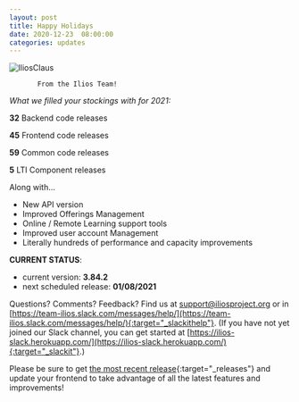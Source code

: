 ```yaml
---
layout: post
title: Happy Holidays
date: 2020-12-23  08:00:00
categories: updates
---
```


![IliosClaus](https://mcusercontent.com/845c4ebabb5b5ae7a6372c715/images/7a0c2048-102f-4f96-aacb-08186f1bbb82.png)

           From the Ilios Team!          

*What we filled your stockings with for 2021:*

  **32** Backend code releases

  **45**  Frontend code releases

  **59** Common code releases

  **5**  LTI Component releases

  Along with...

- New API version
- Improved Offerings Management
- Online / Remote Learning support tools
- Improved user account Management
- Literally hundreds of performance and capacity improvements

__CURRENT STATUS__:
- current version: __3.84.2__
- next scheduled release: __01/08/2021__


Questions? Comments? Feedback? Find us at
 [support@iliosproject.org](mailto:support@iliosproject.org) or in [https://team-ilios.slack.com/messages/help/](https://team-ilios.slack.com/messages/help/){:target="_slackithelp"}.  (If you have not yet joined our Slack channel, you can get started at [https://ilios-slack.herokuapp.com/](https://ilios-slack.herokuapp.com/){:target="_slackit"}.)

Please be sure to get [the most recent release](https://www.github.com/ilios/ilios/releases/latest){:target="_releases"} and update your frontend to take advantage of all the latest features and improvements!
